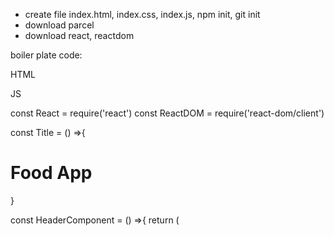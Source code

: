 * create file index.html, index.css, index.js, npm init, git init
* download parcel 
* download react, reactdom


boiler plate code: 

HTML
<!DOCTYPE html>
<html lang="en">
<head>
    <meta charset="UTF-8">
    <meta http-equiv="X-UA-Compatible" content="IE=edge">
    <meta name="viewport" content="width=device-width, initial-scale=1.0">
    <title>Food App</title>
</head>
<body>
    <div id="root"></div>
</body>
<script type="module" src="./index.js"></script>
</html>


JS

const React = require('react')
const ReactDOM = require('react-dom/client')

const Title = () =>{
    <h1 id='title' key='h2'>
        Food App
    </h1>
}

const HeaderComponent = () =>{
    return (
        <div className='header'>
            <Title/>
            <div className='nav-items'>
                <ul>
                    <li>Home</li>
                    <li>About</li>
                    <li>Contact</li>
                    <li>Cart</li>
                </ul>

            </div>

        </div>
    )
}

const root = ReactDOM.createRoot(document.getElementById('root'))
root.render(<HeaderComponent/>)
